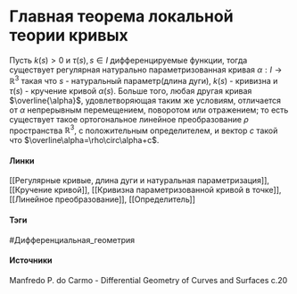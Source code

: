 # Главная теорема локальной теории кривых
Пусть $k(s)>0$ и $\tau(s),s\in I$ дифференцируемые функции, тогда существует регулярная натурально параметризованная кривая $\alpha:I\to\mathbb{R}^{3}$ такая что $s$ - натуральный параметр(длина дуги), $k(s)$ - кривизна и $\tau(s)$ - кручение кривой $\alpha(s)$. Больше того, любая другая кривая $\overline{\alpha}$, удовлетворяющая таким же условиям, отличается от $\alpha$ непрерывным перемещением, поворотом или отражением; то есть существует такое ортогональное линейное преобразование $\rho$ пространства $\mathbb{R}^{3}$, с положительным определителем, и вектор $c$ такой что $\overline\alpha=\rho\circ\alpha+c$.
#### Линки
 [[Регулярные кривые, длина дуги и натуральная параметризация]],
 [[Кручение кривой]],
 [[Кривизна параметризованной кривой в точке]],
 [[Линейное преобразование]],
 [[Определитель]]
#### Тэги
 #Дифференциальная_геометрия 
#### Источники
 Manfredo P. do Carmo - Differential Geometry of Curves and Surfaces с.20